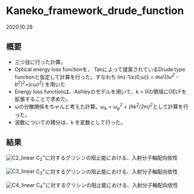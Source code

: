 <!--doc.md-->
# Kaneko_framework_drude_function

2020.10.28

## 概要

- 三つ目に行った計算。
- Optical energy loss functionを、 Tanによって提案されているDrude type functionと仮定して計算を行った。すなわち Im{-1/ε(0,ω)} = <i>aω/((ω<sup>2</sup> - b<sup>2</sup>)<sup>2</sup>+(cω)<sup>2</sup>) </i>を用いた
- Energy loss functionは、Ashleyのモデルを用いて、k > 0の領域にOELFを拡張することで求めた。
- ωの分散関係をちゃんと考えた計算。<i>ω<sub>k</sub> = ω<sub>p</sub><sup>2</sup> + (ℏk<sup>2</sup>/2m)<sup>2</sup></i>として計算を行った。
- 波数についての積分は、k を変数として行った。

## 結果

![C2_linear](fig/E=900keV_atom_C2_linear_Gly.png)
C<sub>2</sub><sup>+</sup>に対するグリシンの阻止能における、入射分子軸配向依性

![C3_linear](fig/E=900keV_atom_C3_linear_Gly.png)
C<sub>3</sub><sup>+</sup>に対するグリシンの阻止能における、入射分子軸配向依性

![C4_linear](fig/E=900keV_atom_C4_linear_Gly.png)
C<sub>4</sub><sup>+</sup>に対するグリシンの阻止能における、入射分子軸配向依性

